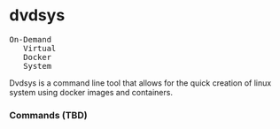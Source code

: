 # dvdsys

<pre>
On-Demand
   Virtual
   Docker
   System
</pre>

Dvdsys is a command line tool that allows for the quick creation of linux system using docker images and containers.

### Commands (TBD)
